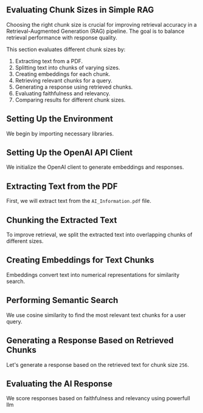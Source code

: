## Evaluating Chunk Sizes in Simple RAG

Choosing the right chunk size is crucial for improving retrieval accuracy in a Retrieval-Augmented Generation (RAG) pipeline. The goal is to balance retrieval performance with response quality.

This section evaluates different chunk sizes by:

1. Extracting text from a PDF.
2. Splitting text into chunks of varying sizes.
3. Creating embeddings for each chunk.
4. Retrieving relevant chunks for a query.
5. Generating a response using retrieved chunks.
6. Evaluating faithfulness and relevancy.
7. Comparing results for different chunk sizes.

## Setting Up the Environment
We begin by importing necessary libraries.

## Setting Up the OpenAI API Client
We initialize the OpenAI client to generate embeddings and responses.

## Extracting Text from the PDF
First, we will extract text from the `AI_Information.pdf` file.

## Chunking the Extracted Text
To improve retrieval, we split the extracted text into overlapping chunks of different sizes.

## Creating Embeddings for Text Chunks
Embeddings convert text into numerical representations for similarity search.

## Performing Semantic Search
We use cosine similarity to find the most relevant text chunks for a user query.

## Generating a Response Based on Retrieved Chunks
Let's  generate a response based on the retrieved text for chunk size `256`.

## Evaluating the AI Response
We score responses based on faithfulness and relevancy using powerfull llm

